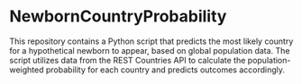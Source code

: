 # NewbornCountryProbability
This repository contains a Python script that predicts the most likely country for a hypothetical newborn to appear, based on global population data. The script utilizes data from the REST Countries API to calculate the population-weighted probability for each country and predicts outcomes accordingly.
